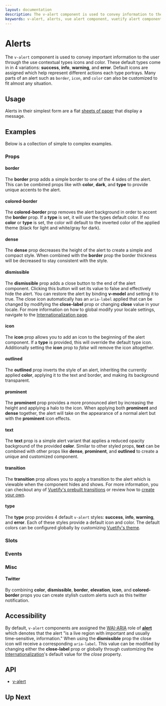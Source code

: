 ```yaml
---
layout: documentation
description: The v-alert component is used to convey information to the user. Designed to stand out, the alerts come in four contextual styles.
keywords: v-alert, alerts, vue alert component, vuetify alert component
---
```


# Alerts
The `v-alert` component is used to convey important information to the user through the use contextual types icons and color. These default types come in in 4 variations: **success**, **info**, **warning**, and **error**. Default icons are assigned which help represent different actions each type portrays. Many parts of an alert such as `border`, `icon`, and `color` can also be customized to fit almost any situation.

<carbon-ad />

## Usage
Alerts in their simplest form are a flat [sheets of paper](/components/sheets) that display a message.
<usage name="v-alert" />

## Examples
Below is a collection of simple to complex examples.

  ### Props

  #### border
  The **border** prop adds a simple border to one of the 4 sides of the alert. This can be combined props like with **color**, **dark**, and **type** to provide unique accents to the alert.
  <example file="v-alert/prop-border" />

  #### colored-border
  The **colored-border** prop removes the alert background in order to accent the **border** prop. If a **type** is set, it will use the types default color. If no **color** or **type** is set, the color will default to the inverted color of the applied theme (black for light and white/gray for dark).
  <example file="v-alert/prop-colored-border" />

  #### dense
  The **dense** prop decreases the height of the alert to create a simple and compact style. When combined with the **border** prop the border thickness will be decreased to stay consistent with the style.
  <example file="v-alert/prop-dense" />

  #### dismissible
  The **dismissible** prop adds a close button to the end of the alert component. Clicking this button will set its value to false and effectively hide the alert. You can restore the alert by binding **v-model** and setting it to true. The close icon automatically has an `aria-label` applied that can be changed by modifying the **close-label** prop or changing **close** value in your locale. For more information on how to global modify your locale settings, navigate to the [Internationalization page](/customization/internationalization).
  <example file="v-alert/prop-dismissible" />

  #### icon
  The **icon** prop allows you to add an icon to the beginning of the alert component. If a **type** is provided, this will override the default type icon. Additionally setting the **icon** prop to _false_ will remove the icon altogether.
  <example file="v-alert/prop-icon" />

  #### outlined
  The **outlined** prop inverts the style of an alert, inheriting the currently applied **color**, applying it to the text and border, and making its background transparent.
  <example file="v-alert/prop-outlined" />

  #### prominent
  The **prominent** prop provides a more pronounced alert by increasing the height and applying a halo to the icon. When applying both **prominent** and **dense** together, the alert will take on the appearance of a normal alert but with the **prominent** icon effects.
  <example file="v-alert/prop-prominent" />

  #### text
  The **text** prop is a simple alert variant that applies a reduced opacity background of the provided **color**. Similar to other styled props, **text** can be combined with other props like **dense**, **prominent**, and **outlined** to create a unique and customized component.
  <example file="v-alert/prop-text" />

  #### transition
  The **transition** prop allows you to apply a transition to the alert which is viewable when the component hides and shows. For more information, you can checkout any of [Vuetify's prebuilt transitions](/styles/transitions#motion) or review how to [create your own](/styles/transitions#create-your-own).
  <example file="v-alert/prop-transition" />

  #### type
  The **type** prop provides 4 default `v-alert` styles: **success**, **info**, **warning**, and **error**. Each of these styles provide a default icon and color. The default colors can be configured globally by customizing [Vuetify's theme](/customization/theme).
  <example file="v-alert/prop-type" />

  ### Slots

  ### Events

  ### Misc

  #### Twitter
  By combining **color**, **dismissible**, **border**, **elevation**, **icon**, and **colored-border** props you can create stylish custom alerts such as this twitter notification.
  <example file="v-alert/misc-twitter" />

## Accessibility
By default, `v-alert` components are assigned the [WAI-ARIA](https://www.w3.org/WAI/standards-guidelines/aria/) role of [**alert**](https://www.w3.org/TR/wai-aria/#alert) which denotes that the alert \"is a live region with important and usually time-sensitive, information.\" When using the **dismissible** prop the close icon will receive a corresponding `aria-label`. This value can be modified by changing either the **close-label** prop or globally through customizing the [Internationalization](/customization/internationalization)'s default value for the _close_ property.

## API
  - [v-alert](../../api/v-alert)

## Up Next
<up-next />

<vuetify-ad />

<contribute />
